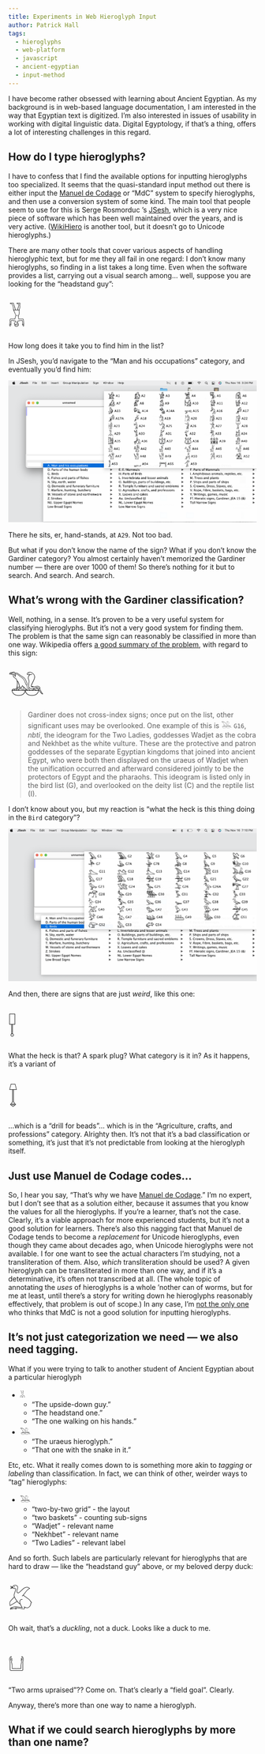 ```yaml
---
title: Experiments in Web Hieroglyph Input
author: Patrick Hall
tags:
  - hieroglyphs
  - web-platform
  - javascript
  - ancient-egyptian
  - input-method
---
```


I have become rather obsessed with learning about Ancient Egyptian. As my background is in web-based language documentation, I am interested in the way that Egyptian text is digitized. I’m also interested in issues of usability in working with digital linguistic data. Digital Egyptology, if that’s a thing, offers a lot of interesting challenges in this regard.

## How do I type hieroglyphs?

I have to confess that I find the available options for inputting hieroglyphs too specialized. It seems that the quasi-standard input method out there is either input the [Manuel de Codage](https://en.wikipedia.org/wiki/Manuel_de_Codage) or “MdC” system to specify hieroglyphs, and then use a conversion system of some kind. The main tool that people seem to use for this is  Serge Rosmorduc ’s [JSesh](https://jsesh.qenherkhopeshef.org/), which is a very nice piece of software which has been well maintained over the years, and is very active. ([WikiHiero](http://aoineko.free.fr/) is another tool, but it doesn’t go to Unicode hieroglyphs.)

There are many other tools that cover various aspects of handling hieroglyphic text, but for me they all fail in one regard: I don’t know many hieroglyphs, so finding in a list takes a long time. Even when the software provides a list, carrying out a visual search among… well, suppose you are looking for the “headstand guy”:

<div style=font-size:3rem>𓀡</div>


How long does it take you to find him in the list? 

In JSesh, you’d navigate to the “Man and his occupations” category, and eventually you’d find him:

<img src="images/jsesh-a-category.png" alt="Searching for a sign via menus in JSesh">

There he sits, er, hand-stands, at `A29`. Not too bad. 

But what if you don’t know the name of the sign? What if you don’t know the Gardiner category? You almost certainly haven’t memorized the Gardiner number — there are over 1000 of them! So there’s nothing for it but to search. And search. And search.

## What’s wrong with the Gardiner classification?

Well, nothing, in a sense. It’s proven to be a very useful system for classifying hieroglyphs. But it’s not a very good system for finding them. The problem is that the same sign can reasonably be classified in more than one way. Wikipedia offers [a good summary of the problem](https://en.wikipedia.org/wiki/Gardiner%27s_sign_list), with regard to this sign:

<div style=font-size:3rem>𓅒</div>

> Gardiner does not cross-index signs; once put on the list, other significant uses may be overlooked. One example of this is  𓅒 `G16`, _nbtỉ_, the ideogram for the Two Ladies, goddesses Wadjet as the cobra and Nekhbet as the white vulture. These are the protective and patron goddesses of the separate Egyptian kingdoms that joined into ancient Egypt, who were both then displayed on the uraeus of Wadjet when the unification occurred and afterward considered jointly to be the protectors of Egypt and the pharaohs. This ideogram is listed only in the bird list (G), and overlooked on the deity list (C) and the reptile list (I). 

I don’t know about you, but my reaction is “what the heck is this thing doing in the `Bird` category”?

<img src="images/jsesh-g-category.png" alt="Searching for a sign via menus in JSesh">

And then, there are signs that are just _weird_, like this one:

<div style=font-size:3rem>𓍐</div>

What the heck is that? A spark plug? What category is it in? As it happens, it’s a variant of 

<div style=font-size:3rem>𓍏</div>

…which is a “drill for beads”… which is in the “Agriculture, crafts, and professions” category. Alrighty then. It’s not that it’s a bad classification or something, it’s just that it’s not predictable from looking at the hieroglyph itself.


## Just use Manuel de Codage codes…

So, I hear you say, “That’s why we have [Manuel de Codage](http://www.catchpenny.org/codage/).” I’m no expert, but I don’t see that as a solution either, because it assumes that you know the values for all the hieroglyphs. If you’re a learner, that’s not the case. Clearly, it’s a viable approach for more experienced students, but it’s not a good solution for learners. There’s also this nagging fact that Manuel de Codage tends to become a _replacement_ for Unicode hieroglyphs, even though they came about decades ago, when Unicode hieroglyphs were not available. I for one want to see the actual characters I’m studying, not a transliteration of them. Also, _which_ transliteration should be used? A given hieroglyph can be transliterated in more than one way, and if it’s a determinative, it’s often not transcribed at all. (The whole topic of annotating the _uses_ of hieroglyphs is a whole ’nother can of worms, but for me at least, until there’s a story for writing down he hieroglyphs reasonably effectively, that problem is out of scope.) In any case, I’m [not the only one](https://mjn.host.cs.st-andrews.ac.uk/publications/2012b.pdf) who thinks that MdC is not a good solution for inputting hieroglyphs.

## It’s not just categorization we need — we also need tagging.

What if you were trying to talk to another student of Ancient Egyptian about a particular hieroglyph

* 𓀡
    * “The upside-down guy.”
    * “The headstand one.”
    * “The one walking on his hands.”
* 𓅒
    * “The uraeus hieroglyph.”
    * “That one with the snake in it.”

Etc, etc. What it really comes down to is something more akin to _tagging_ or _labeling_ than classification. In fact, we can think of other, weirder ways to “tag” hieroglyphs:

* 𓅒
   * “two-by-two grid” - the layout
   * “two baskets” - counting sub-signs
   * “Wadjet” - relevant name
   * “Nekhbet” - relevant name
   * “Two Ladies” - relevant label

And so forth. Such labels are particularly relevant for hieroglyphs that are hard to draw — like the “headstand guy” above, or my beloved derpy duck:

<div style=font-size:3rem>𓅷</div>

Oh wait, that’s a _duckling_, not a duck. Looks like a duck to me.

<div style=font-size:3rem>𓂓</div>

“Two arms upraised”?? Come on. That’s clearly a “field goal”. Clearly.

Anyway, there’s more than one way to name a hieroglyph.

## What if we could search hieroglyphs by more than one name? 

